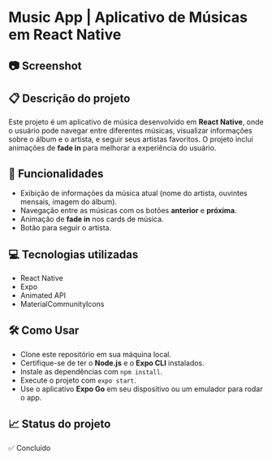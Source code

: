 # Music App | Aplicativo de Músicas em React Native

## 📷 Screenshot


## 📋 Descrição do projeto
Este projeto é um aplicativo de música desenvolvido em **React Native**, onde o usuário pode navegar entre diferentes músicas, visualizar informações sobre o álbum e o artista, e seguir seus artistas favoritos. O projeto inclui animações de **fade in** para melhorar a experiência do usuário.

## 🚀 Funcionalidades
- Exibição de informações da música atual (nome do artista, ouvintes mensais, imagem do álbum).
- Navegação entre as músicas com os botões **anterior** e **próxima**.
- Animação de **fade in** nos cards de música.
- Botão para seguir o artista.

## 💻 Tecnologias utilizadas
- React Native
- Expo
- Animated API
- MaterialCommunityIcons

## 🛠️ Como Usar
- Clone este repositório em sua máquina local.
- Certifique-se de ter o **Node.js** e o **Expo CLI** instalados.
- Instale as dependências com `npm install`.
- Execute o projeto com `expo start`.
- Use o aplicativo **Expo Go** em seu dispositivo ou um emulador para rodar o app.

## 📈 Status do projeto
✅ Concluído